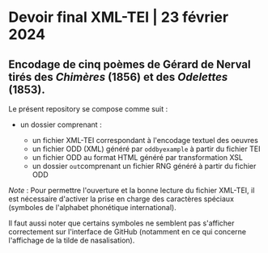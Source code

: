# Devoir final XML-TEI | 23 février 2024

## Encodage de cinq poèmes de Gérard de Nerval tirés des _Chimères_ (1856) et des _Odelettes_ (1853).

Le présent repository se compose comme suit : 

- un dossier comprenant :
  
  - un fichier XML-TEI correspondant à l'encodage textuel des oeuvres 
  - un fichier ODD (XML) généré par `oddbyexample` à partir du fichier TEI
  - un fichier ODD au format HTML généré par transformation XSL
  - un dossier `out`comprenant un fichier RNG généré à partir du fichier ODD


*Note* : Pour permettre l'ouverture et la bonne lecture du fichier XML-TEI, il est nécessaire d'activer la prise en charge des caractères spéciaux (symboles de l'alphabet phonétique international).

Il faut aussi noter que certains symboles ne semblent pas s'afficher correctement sur l'interface de GitHub (notamment en ce qui concerne l'affichage de la tilde de nasalisation).


